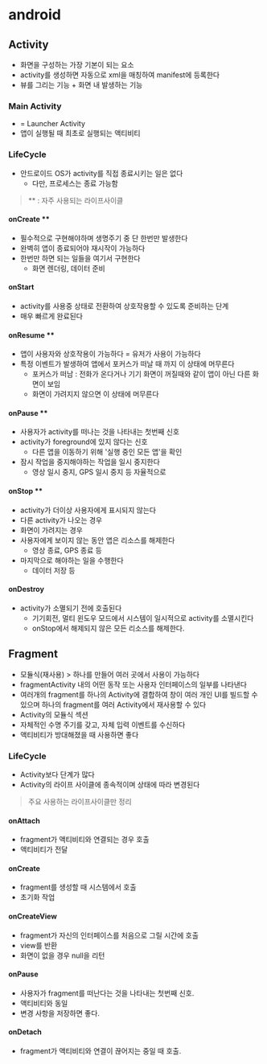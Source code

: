 # android

## Activity
- 화면을 구성하는 가장 기본이 되는 요소
- activity를 생성하면 자동으로 xml을 매칭하여 manifest에 등록한다
- 뷰를 그리는 기능 + 화면 내 발생하는 기능

### Main Activity
- = Launcher Activity
- 앱이 실행될 때 최초로 실행되는 액티비티

### LifeCycle
- 안드로이드 OS가 activity를 직접 종료시키는 일은 없다
  + 다만, 프로세스는 종료 가능함
> ** : 자주 사용되는 라이프사이클
#### onCreate **
- 필수적으로 구현해야하며 생명주기 중 단 한번만 발생한다
- 완벽히 앱이 종료되어야 재시작이 가능하다
- 한번만 하면 되는 일들을 여기서 구현한다
  + 화면 렌더링, 데이터 준비

#### onStart
- activity를 사용중 상태로 전환하여 상호작용할 수 있도록 준비하는 단계
- 매우 빠르게 완료된다

#### onResume **
- 앱이 사용자와 상호작용이 가능하다 = 유저가 사용이 가능하다
- 특정 이벤트가 발생하여 앱에서 포커스가 떠날 때 까지 이 상태에 머무른다
  + 포커스가 떠남 : 전화가 온다거나 기기 화면이 꺼질때와 같이 앱이 아닌 다른 화면이 보임
  + 화면이 가려지지 않으면 이 상태에 머무른다

#### onPause **
- 사용자가 activity를 떠나는 것을 나타내는 첫번째 신호
- activity가 foreground에 있지 않다는 신호
  + 다른 앱을 이동하기 위해 '실행 중인 모든 앱'을 확인
- 잠시 작업을 중지해야하는 작업을 일시 중지한다
  + 영상 일시 중지, GPS 일시 중지 등 자율적으로

#### onStop **
- activity가 더이상 사용자에게 표시되지 않는다
- 다른 activity가 나오는 경우
- 화면이 가려지는 경우
- 사용자에게 보이지 않는 동안 앱은 리소스를 해제한다
  + 영상 종료, GPS 종료 등
- 마지막으로 해야하는 일을 수행한다
  + 데이터 저장 등

#### onDestroy
- activity가 소멸되기 전에 호출된다
  + 기기회전, 멀티 윈도우 모드에서 시스템이 일시적으로 activity를 소멸시킨다
  + onStop에서 해제되지 않은 모든 리소스를 해제한다.

## Fragment
- 모듈식(재사용) > 하나를 만들어 여러 곳에서 사용이 가능하다
- fragmentActivity 내의 어떤 동작 또는 사용자 인터페이스의 일부를 나타낸다
- 여러개의 fragment를 하나의 Activity에 결합하여 창이 여러 개인 UI를 빌드할 수 있으며 하나의 fragment를 여러 Activity에서 재사용할 수 있다
- Activity의 모듈식 섹션
- 자체적인 수명 주기를 갖고, 자체 입력 이벤트를 수신하다
- 액티비티가 방대해졌을 때 사용하면 좋다

### LifeCycle
- Activity보다 단계가 많다
- Activity의 라이프 사이클에 종속적이며 상태에 따라 변경된다
> 주요 사용하는 라이프사이클만 정리
#### onAttach
- fragment가 액티비티와 연결되는 경우 호출
- 액티비티가 전달

#### onCreate
- fragment를 생성할 때 시스템에서 호출
- 초기화 작업

#### onCreateView
- fragment가 자신의 인터페이스를 처음으로 그릴 시간에 호출
- view를 반환
- 화면이 없을 경우 null을 리턴

#### onPause
- 사용자가 fragment를 떠난다는 것을 나타내는 첫번째 신호.
- 액티비티와 동일
- 변경 사항을 저장하면 좋다.

#### onDetach
- fragment가 액티비티와 연결이 끊어지는 중일 때 호출.